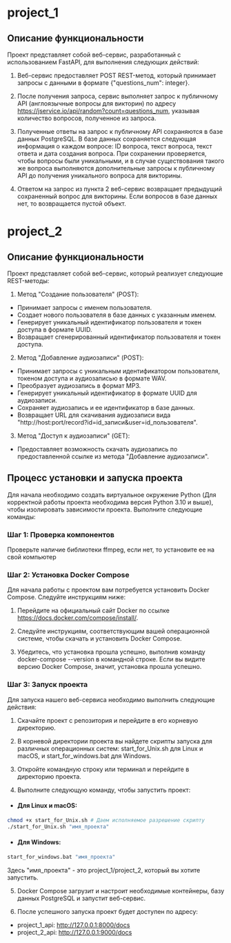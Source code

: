 
# project_1
## Описание функциональности
Проект представляет собой веб-сервис, разработанный с использованием FastAPI, для выполнения следующих действий:

1. Веб-сервис предоставляет POST REST-метод, который принимает запросы с данными в формате {"questions_num": integer}.

2. После получения запроса, сервис выполняет запрос к публичному API (англоязычные вопросы для викторин) по адресу https://jservice.io/api/random?count=questions_num, указывая количество вопросов, полученное из запроса.

3. Полученные ответы на запрос к публичному API сохраняются в базе данных PostgreSQL. В базе данных сохраняется следующая информация о каждом вопросе: ID вопроса, текст вопроса, текст ответа и дата создания вопроса. При сохранении проверяется, чтобы вопросы были уникальными, и в случае существования такого же вопроса выполняются дополнительные запросы к публичному API до получения уникального вопроса для викторины.
4. Ответом на запрос из пункта 2 веб-сервис возвращает предыдущий сохраненный вопрос для викторины. Если вопросов в базе данных нет, то возвращается пустой объект.


# project_2
## Описание функциональности
Проект представляет собой веб-сервис, который реализует следующие REST-методы:

1. Метод "Создание пользователя" (POST):
- Принимает запросы с именем пользователя.
- Создает нового пользователя в базе данных с указанным именем.
- Генерирует уникальный идентификатор пользователя и токен доступа в формате UUID.
- Возвращает сгенерированный идентификатор пользователя и токен доступа.
2. Метод "Добавление аудиозаписи" (POST):
- Принимает запросы с уникальным идентификатором пользователя, токеном доступа и аудиозаписью в формате WAV.
- Преобразует аудиозапись в формат MP3.
- Генерирует уникальный идентификатор в формате UUID для аудиозаписи.
- Сохраняет аудиозапись и ее идентификатор в базе данных.
- Возвращает URL для скачивания аудиозаписи вида "http://host:port/record?id=id_записи&user=id_пользователя".
3. Метод "Доступ к аудиозаписи" (GET):
- Предоставляет возможность скачать аудиозапись по предоставленной ссылке из метода "Добавление аудиозаписи".



## Процесс установки и запуска проекта

Для начала необходимо создать виртуальное окружение Python (Для корректной работы проекта необходима версия Python 3.10 и выше), чтобы изолировать зависимости проекта. Выполните следующие команды:

### Шаг 1: Проверка компонентов
Проверьте наличие библиотеки ffmpeg, если нет, то установите ее на свой компьютер

### Шаг 2: Установка Docker Compose
Для начала работы с проектом вам потребуется установить Docker Compose. Следуйте инструкциям ниже:

1. Перейдите на официальный сайт Docker по ссылке https://docs.docker.com/compose/install/.

2. Следуйте инструкциям, соответствующим вашей операционной системе, чтобы скачать и установить Docker Compose.

3. Убедитесь, что установка прошла успешно, выполнив команду docker-compose --version в командной строке. Если вы видите версию Docker Compose, значит, установка прошла успешно.

### Шаг 3: Запуск проекта
Для запуска нашего веб-сервиса необходимо выполнить следующие действия:

1. Скачайте проект с репозитория и перейдите в его корневую директорию.

2. В корневой директории проекта вы найдете скрипты запуска для различных операционных систем: start_for_Unix.sh для Linux и macOS, и start_for_windows.bat для Windows.

3. Откройте командную строку или терминал и перейдите в директорию проекта.

4. Выполните следующую команду, чтобы запустить проект:
- #### Для Linux и macOS:
```bash
chmod +x start_for_Unix.sh # Даем исполняемое разрешение скрипту
./start_for_Unix.sh "имя_проекта"
```

- #### Для Windows:

```bash
start_for_windows.bat "имя_проекта"
```

Здесь "имя_проекта" - это project_1/project_2, который вы хотите запустить.

5. Docker Compose загрузит и настроит необходимые контейнеры, базу данных PostgreSQL и запустит веб-сервис.

6. После успешного запуска проект будет доступен по адресу: 
- project_1_api: http://127.0.0.1:8000/docs
- project_2_api: http://127.0.0.1:9000/docs
